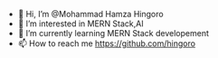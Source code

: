 - 👋 Hi, I’m @Mohammad Hamza Hingoro
- 👀 I’m interested in MERN Stack,AI
- 🌱 I’m currently learning MERN Stack developement 
- 📫 How to reach me https://github.com/hingoro

<!---
hingoro/hingoro is a ✨ special ✨ repository because its `README.md` (this file) appears on your GitHub profile.
You can click the Preview link to take a look at your changes.
--->
